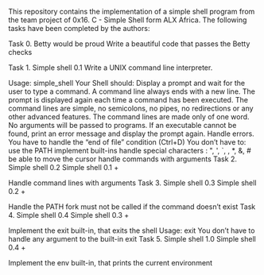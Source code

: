 This repository contains the implementation of a simple shell program from the team project of 0x16. C - Simple Shell form ALX Africa. The following tasks have been completed by the authors:

Task 0. Betty would be proud Write a beautiful code that passes the Betty checks

Task 1. Simple shell 0.1 Write a UNIX command line interpreter.

Usage: simple_shell Your Shell should:
Display a prompt and wait for the user to type a command. A command line always ends with a new line.
The prompt is displayed again each time a command has been executed.
The command lines are simple, no semicolons, no pipes, no redirections or any other advanced features.
The command lines are made only of one word. No arguments will be passed to programs.
If an executable cannot be found, print an error message and display the prompt again.
Handle errors.
You have to handle the “end of file” condition (Ctrl+D) You don’t have to:
use the PATH
implement built-ins
handle special characters : ", ', `, \, *, &, #
be able to move the cursor
handle commands with arguments
Task 2. Simple shell 0.2 Simple shell 0.1 +

Handle command lines with arguments
Task 3. Simple shell 0.3 Simple shell 0.2 +

Handle the PATH
fork must not be called if the command doesn’t exist
Task 4. Simple shell 0.4 Simple shell 0.3 +

Implement the exit built-in, that exits the shell
Usage: exit
You don’t have to handle any argument to the built-in exit
Task 5. Simple shell 1.0 Simple shell 0.4 +

Implement the env built-in, that prints the current environment
